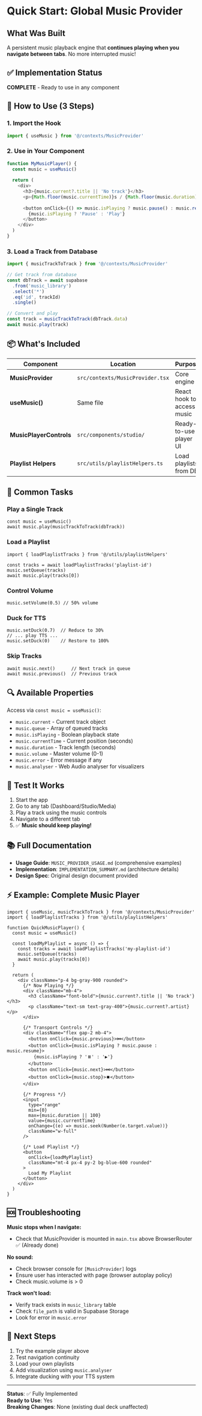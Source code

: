 # Quick Start: Global Music Provider

## What Was Built

A persistent music playback engine that **continues playing when you navigate between tabs**. No more interrupted music!

## ✅ Implementation Status

**COMPLETE** - Ready to use in any component

## 🚀 How to Use (3 Steps)

### 1. Import the Hook

```typescript
import { useMusic } from '@/contexts/MusicProvider'
```

### 2. Use in Your Component

```typescript
function MyMusicPlayer() {
  const music = useMusic()
  
  return (
    <div>
      <h3>{music.current?.title || 'No track'}</h3>
      <p>{Math.floor(music.currentTime)}s / {Math.floor(music.duration)}s</p>
      
      <button onClick={() => music.isPlaying ? music.pause() : music.resume()}>
        {music.isPlaying ? 'Pause' : 'Play'}
      </button>
    </div>
  )
}
```

### 3. Load a Track from Database

```typescript
import { musicTrackToTrack } from '@/contexts/MusicProvider'

// Get track from database
const dbTrack = await supabase
  .from('music_library')
  .select('*')
  .eq('id', trackId)
  .single()

// Convert and play
const track = musicTrackToTrack(dbTrack.data)
await music.play(track)
```

## 📦 What's Included

| Component | Location | Purpose |
|-----------|----------|---------|
| **MusicProvider** | `src/contexts/MusicProvider.tsx` | Core engine |
| **useMusic()** | Same file | React hook to access music |
| **MusicPlayerControls** | `src/components/studio/` | Ready-to-use player UI |
| **Playlist Helpers** | `src/utils/playlistHelpers.ts` | Load playlists from DB |

## 🎵 Common Tasks

### Play a Single Track
```tsx
const music = useMusic()
await music.play(musicTrackToTrack(dbTrack))
```

### Load a Playlist
```tsx
import { loadPlaylistTracks } from '@/utils/playlistHelpers'

const tracks = await loadPlaylistTracks('playlist-id')
music.setQueue(tracks)
await music.play(tracks[0])
```

### Control Volume
```tsx
music.setVolume(0.5) // 50% volume
```

### Duck for TTS
```tsx
music.setDuck(0.7)  // Reduce to 30%
// ... play TTS ...
music.setDuck(0)    // Restore to 100%
```

### Skip Tracks
```tsx
await music.next()      // Next track in queue
await music.previous()  // Previous track
```

## 🔍 Available Properties

Access via `const music = useMusic()`:

- `music.current` - Current track object
- `music.queue` - Array of queued tracks
- `music.isPlaying` - Boolean playback state
- `music.currentTime` - Current position (seconds)
- `music.duration` - Track length (seconds)
- `music.volume` - Master volume (0-1)
- `music.error` - Error message if any
- `music.analyser` - Web Audio analyser for visualizers

## 🧪 Test It Works

1. Start the app
2. Go to any tab (Dashboard/Studio/Media)
3. Play a track using the music controls
4. Navigate to a different tab
5. ✅ **Music should keep playing!**

## 📚 Full Documentation

- **Usage Guide**: `MUSIC_PROVIDER_USAGE.md` (comprehensive examples)
- **Implementation**: `IMPLEMENTATION_SUMMARY.md` (architecture details)
- **Design Spec**: Original design document provided

## ⚡ Example: Complete Music Player

```tsx
import { useMusic, musicTrackToTrack } from '@/contexts/MusicProvider'
import { loadPlaylistTracks } from '@/utils/playlistHelpers'

function QuickMusicPlayer() {
  const music = useMusic()
  
  const loadMyPlaylist = async () => {
    const tracks = await loadPlaylistTracks('my-playlist-id')
    music.setQueue(tracks)
    await music.play(tracks[0])
  }
  
  return (
    <div className="p-4 bg-gray-900 rounded">
      {/* Now Playing */}
      <div className="mb-4">
        <h3 className="font-bold">{music.current?.title || 'No track'}</h3>
        <p className="text-sm text-gray-400">{music.current?.artist}</p>
      </div>
      
      {/* Transport Controls */}
      <div className="flex gap-2 mb-4">
        <button onClick={music.previous}>⏮️</button>
        <button onClick={music.isPlaying ? music.pause : music.resume}>
          {music.isPlaying ? '⏸️' : '▶️'}
        </button>
        <button onClick={music.next}>⏭️</button>
        <button onClick={music.stop}>⏹️</button>
      </div>
      
      {/* Progress */}
      <input 
        type="range"
        min={0}
        max={music.duration || 100}
        value={music.currentTime}
        onChange={(e) => music.seek(Number(e.target.value))}
        className="w-full"
      />
      
      {/* Load Playlist */}
      <button 
        onClick={loadMyPlaylist}
        className="mt-4 px-4 py-2 bg-blue-600 rounded"
      >
        Load My Playlist
      </button>
    </div>
  )
}
```

## 🆘 Troubleshooting

**Music stops when I navigate:**
- Check that MusicProvider is mounted in `main.tsx` above BrowserRouter ✅ (Already done)

**No sound:**
- Check browser console for `[MusicProvider]` logs
- Ensure user has interacted with page (browser autoplay policy)
- Check music.volume is > 0

**Track won't load:**
- Verify track exists in `music_library` table
- Check `file_path` is valid in Supabase Storage
- Look for error in `music.error`

## 🎯 Next Steps

1. Try the example player above
2. Test navigation continuity
3. Load your own playlists
4. Add visualization using `music.analyser`
5. Integrate ducking with your TTS system

---

**Status**: ✅ Fully Implemented  
**Ready to Use**: Yes  
**Breaking Changes**: None (existing dual deck unaffected)
